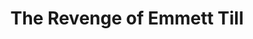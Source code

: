 ---
layout: coming_soon

title: "The Revenge of Emmett Till"
description: "A night of fundraising around&nbsp;film"
img-path: "/img/revenge_emmett.png"
location: "The Charles Theatre"


slide: "slide2"
---